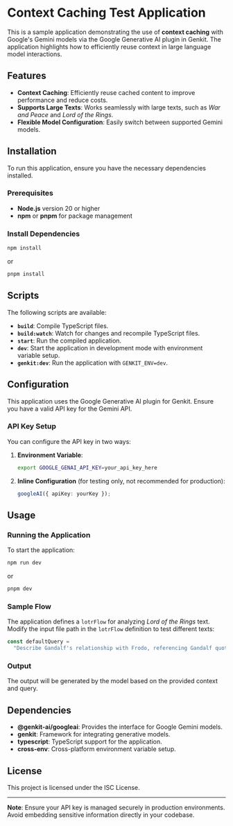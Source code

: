 # Context Caching Test Application

This is a sample application demonstrating the use of **context caching** with Google's Gemini models via the Google Generative AI plugin in Genkit. The application highlights how to efficiently reuse context in large language model interactions.

## Features

- **Context Caching**: Efficiently reuse cached content to improve performance and reduce costs.
- **Supports Large Texts**: Works seamlessly with large texts, such as _War and Peace_ and _Lord of the Rings_.
- **Flexible Model Configuration**: Easily switch between supported Gemini models.

## Installation

To run this application, ensure you have the necessary dependencies installed.

### Prerequisites

- **Node.js** version 20 or higher
- **npm** or **pnpm** for package management

### Install Dependencies

```bash
npm install
```

or

```bash
pnpm install
```

## Scripts

The following scripts are available:

- **`build`**: Compile TypeScript files.
- **`build:watch`**: Watch for changes and recompile TypeScript files.
- **`start`**: Run the compiled application.
- **`dev`**: Start the application in development mode with environment variable setup.
- **`genkit:dev`**: Run the application with `GENKIT_ENV=dev`.

## Configuration

This application uses the Google Generative AI plugin for Genkit. Ensure you have a valid API key for the Gemini API.

### API Key Setup

You can configure the API key in two ways:

1. **Environment Variable**:

   ```bash
   export GOOGLE_GENAI_API_KEY=your_api_key_here
   ```

2. **Inline Configuration** (for testing only, not recommended for production):
   ```ts
   googleAI({ apiKey: yourKey });
   ```

## Usage

### Running the Application

To start the application:

```bash
npm run dev
```

or

```bash
pnpm dev
```

### Sample Flow

The application defines a `lotrFlow` for analyzing _Lord of the Rings_ text. Modify the input file path in the `lotrFlow` definition to test different texts:

```ts
const defaultQuery =
  "Describe Gandalf's relationship with Frodo, referencing Gandalf quotes from the text.";
```

### Output

The output will be generated by the model based on the provided context and query.

## Dependencies

- **@genkit-ai/googleai**: Provides the interface for Google Gemini models.
- **genkit**: Framework for integrating generative models.
- **typescript**: TypeScript support for the application.
- **cross-env**: Cross-platform environment variable setup.

## License

This project is licensed under the ISC License.

---

**Note**: Ensure your API key is managed securely in production environments. Avoid embedding sensitive information directly in your codebase.
